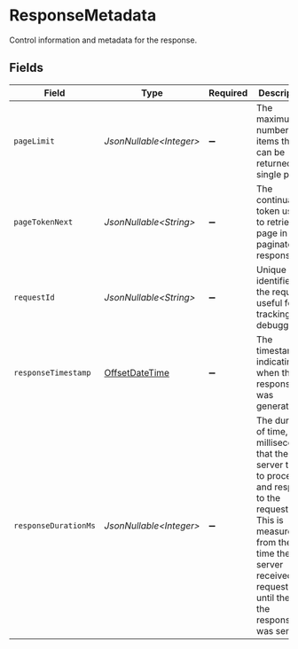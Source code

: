 # ResponseMetadata

Control information and metadata for the response.


## Fields

| Field                                                                                                                                                                                                      | Type                                                                                                                                                                                                       | Required                                                                                                                                                                                                   | Description                                                                                                                                                                                                | Example                                                                                                                                                                                                    |
| ---------------------------------------------------------------------------------------------------------------------------------------------------------------------------------------------------------- | ---------------------------------------------------------------------------------------------------------------------------------------------------------------------------------------------------------- | ---------------------------------------------------------------------------------------------------------------------------------------------------------------------------------------------------------- | ---------------------------------------------------------------------------------------------------------------------------------------------------------------------------------------------------------- | ---------------------------------------------------------------------------------------------------------------------------------------------------------------------------------------------------------- |
| `pageLimit`                                                                                                                                                                                                | *JsonNullable\<Integer>*                                                                                                                                                                                   | :heavy_minus_sign:                                                                                                                                                                                         | The maximum number of items that can be returned in a single page.                                                                                                                                         | 10                                                                                                                                                                                                         |
| `pageTokenNext`                                                                                                                                                                                            | *JsonNullable\<String>*                                                                                                                                                                                    | :heavy_minus_sign:                                                                                                                                                                                         | The continuation token used to retrieve a page in a paginated response.                                                                                                                                    | abc123                                                                                                                                                                                                     |
| `requestId`                                                                                                                                                                                                | *JsonNullable\<String>*                                                                                                                                                                                    | :heavy_minus_sign:                                                                                                                                                                                         | Unique identifier for the request, useful for tracking and debugging.                                                                                                                                      | 3f7c9e4b-851c-4f9b-89e7-123456789abc                                                                                                                                                                       |
| `responseTimestamp`                                                                                                                                                                                        | [OffsetDateTime](https://docs.oracle.com/javase/8/docs/api/java/time/OffsetDateTime.html)                                                                                                                  | :heavy_minus_sign:                                                                                                                                                                                         | The timestamp indicating when the response was generated.                                                                                                                                                  | 2024-10-17T14:30:00Z                                                                                                                                                                                       |
| `responseDurationMs`                                                                                                                                                                                       | *JsonNullable\<Integer>*                                                                                                                                                                                   | :heavy_minus_sign:                                                                                                                                                                                         | The duration of time, in milliseconds, that the server took to process and respond <br/>to the request. This is measured from the time the server received the request <br/>until the time the response was sent.<br/> | 150                                                                                                                                                                                                        |